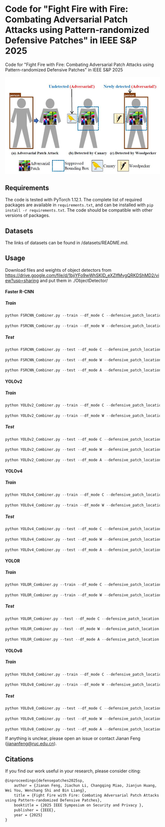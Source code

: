 # Code for "Fight Fire with Fire: Combating Adversarial Patch Attacks using Pattern-randomized Defensive Patches" in IEEE S&P 2025

Code for "Fight Fire with Fire: Combating Adversarial Patch Attacks using Pattern-randomized Defensive Patches" in IEEE S&P 2025

![](./assets/idea.jpg)

## Requirements

The code is tested with PyTorch 1.12.1. The complete list of required packages are available in `requirements.txt`, and can be installed with `pip install -r requirements.txt`. The code should be compatible with other versions of packages.

## Datasets

The links of datasets can be found in /datasets/README.md.

## Usage
Download files and weights of object detectors from https://drive.google.com/file/d/1bjiYFo9wWhSKID_eXZlfMvgQRKDShMD2/view?usp=sharing and put them in ./ObjectDetector/


#### Faster R-CNN

##### Train

```python
python FSRCNN_Combiner.py --train --df_mode C --defensive_patch_location cc --canary_cls_id 24 --canary_size 120 --person_conf 0.075 --weight 2.0

python FSRCNN_Combiner.py --train --df_mode W --defensive_patch_location cc --wd_size 120 --person_conf 0.075 --weight 1.0
```

##### Test

```python
python FSRCNN_Combiner.py --test --df_mode C --defensive_patch_location cc --canary_cls_id 24 --canary_size 120 --person_conf 0.075 --best_canary_path ./trained_dfpatches/FSRCNN/canary.png --input_img XXX

python FSRCNN_Combiner.py --test --df_mode W --defensive_patch_location cc --wd_size 120 --person_conf 0.075 --best_wd_path ./trained_dfpatches/FSRCNN/wd.png --input_img XXX

python FSRCNN_Combiner.py --test --df_mode A --defensive_patch_location cc --canary_cls_id 24 --canary_size 120 --wd_size 120 --person_conf 0.075 --best_canary_path ./trained_dfpatches/FSRCNN/canary.png --best_wd_path ./trained_dfpatches/FSRCNN/wd.png --input_img XXX

```



#### YOLOv2

##### Train

```python
python YOLOv2_Combiner.py --train --df_mode C --defensive_patch_location cc --canary_cls_id 22 --ca_size 60 --person_conf 0.05 --weight 2.0

python YOLOv2_Combiner.py --train --df_mode W --defensive_patch_location cc --wd_size 60 --person_conf 0.05 --weight 1.0
```

##### Test

```python
python YOLOv2_Combiner.py --test --df_mode C --defensive_patch_location cc --canary_cls_id 22 --ca_size 60 --person_conf 0.05 --best_canary_path ./trained_dfpatches/YOLOv2/canary.png --input_img XXX

python YOLOv2_Combiner.py --test --df_mode W --defensive_patch_location cc --wd_size 60 --person_conf 0.05 --best_wd_path ./trained_dfpatches/YOLOv2/wd.png --input_img XXX

python YOLOv2_Combiner.py --test --df_mode A --defensive_patch_location cc --canary_cls_id 22 --ca_size 60 --wd_size 60 --person_conf 0.05 --best_canary_path ./trained_dfpatches/YOLOv2/canary.png --best_wd_path ./trained_dfpatches/YOLOv2/wd.png --input_img XXX
```



#### YOLOv4

##### Train

```python
python YOLOv4_Combiner.py --train --df_mode C --defensive_patch_location cc --canary_cls_id 22 --canary_size 60 --person_conf 0.05 --weight 2.0

python YOLOv4_Combiner.py --train --df_mode W --defensive_patch_location cc --wd_size 60 --person_conf 0.05 --weight 1.0
```

##### Test

```python
python YOLOv4_Combiner.py --test --df_mode C --defensive_patch_location cc --canary_cls_id 22 --canary_size 60 --person_conf 0.05 --best_canary_path ./trained_dfpatches/YOLOv4/canary.png --input_img XXX

python YOLOv4_Combiner.py --test --df_mode W --defensive_patch_location cc --wd_size 60 --person_conf 0.05 --best_wd_path ./trained_dfpatches/YOLOv4/wd.png --input_img XXX

python YOLOv4_Combiner.py --test --df_mode A --defensive_patch_location cc --canary_cls_id 22 --canary_size 60 --wd_size 60 --person_conf 0.05 --best_canary_path ./trained_dfpatches/YOLOv4/canary.png --best_wd_path ./trained_dfpatches/YOLOv4/wd.png --input_img XXX
```



#### YOLOR

##### Train

```python
python YOLOR_Combiner.py --train --df_mode C --defensive_patch_location cc --canary_cls_id 22 --canary_size 120 --person_conf 0.05 --weight 2.0

python YOLOR_Combiner.py --train --df_mode W --defensive_patch_location cc --wd_size 140 --person_conf 0.05 --weight 1.0
```

##### Test

```python
python YOLOR_Combiner.py --test --df_mode C --defensive_patch_location cc --canary_cls_id 22 --canary_size 120 --person_conf 0.05 --best_canary_path ./trained_dfpatches/YOLOR/canary.png --input_img XXX

python YOLOR_Combiner.py --test --df_mode W --defensive_patch_location cc --wd_size 140 --person_conf 0.05 --best_wd_path ./trained_dfpatches/YOLOR/wd.png --input_img XXX

python YOLOR_Combiner.py --test --df_mode A --defensive_patch_location cc --canary_cls_id 22 --canary_size 120 --wd_size 140 --person_conf 0.05 --best_canary_path ./trained_dfpatches/YOLOR/canary.png --best_wd_path ./trained_dfpatches/YOLOR/wd.png --input_img XXX
```



#### YOLOv8

##### Train

```python
python YOLOv8_Combiner.py --train --df_mode C --defensive_patch_location cc --canary_cls_id 22 --canary_size 80 --person_conf 0.05 --weight 2.0

python YOLOv8_Combiner.py --train --df_mode W --defensive_patch_location cc --wd_size 80 --person_conf 0.05 --weight 1.0
```

##### Test

```python
python YOLOv8_Combiner.py --test --df_mode C --defensive_patch_location cc --canary_cls_id 22 --canary_size 80 --person_conf 0.05 --best_canary_path ./trained_dfpatches/YOLOv8/canary.png --input_img XXX

python YOLOv8_Combiner.py --test --df_mode W --defensive_patch_location cc --wd_size 80 --person_conf 0.05 --best_wd_path ./trained_dfpatches/YOLOv8/wd.png --input_img XXX

python YOLOv8_Combiner.py --test --df_mode A --defensive_patch_location cc --canary_cls_id 22 --canary_size 80 --wd_size 80 --person_conf 0.05 --best_canary_path ./trained_dfpatches/YOLOv8/canary.png --best_wd_path ./trained_dfpatches/YOLOv8/wd.png --input_img XXX
```


If anything is unclear, please open an issue or contact Jianan Feng ([jiananfeng@ruc.edu.cn](mailto:jiananfeng@ruc.edu.cn)).

## Citations

If you find our work useful in your research, please consider citing:

```
@inproceedings{defensepatches2025sp,
	author = {Jianan Feng, Jiachun Li, Changqing Miao, Jianjun Huang, Wei You, Wenchang Shi and Bin Liang},
	title = {Fight Fire with Fire: Combating Adversarial Patch Attacks using Pattern-randomized Defensive Patches},
	booktitle = {2025 IEEE Symposium on Security and Privacy },
	publisher = {IEEE},
	year = {2025}
}
```









